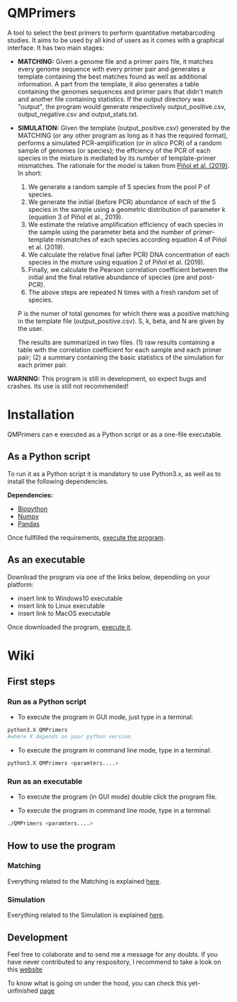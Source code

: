 # QMPrimers
A tool to select the best primers to perform quantitative metabarcoding studies. It aims to be used by all kind of users as it comes with a graphical interface. It has two main stages:
* **MATCHING:** Given a genome file and a primer pairs file, it matches every genome sequence with every primer pair and generates a template containing the best matches found as well as additional information. A part from the template, it also generates a table containing the genomes sequences and primer pairs that didn't match and another file containing statistics. If the output directory was "output", the program would generate respectively output_positive.csv, output_negative.csv and output_stats.txt.

* **SIMULATION:** Given the template (output_positive.csv) generated by the MATCHING (or any other program as long as it has the required format), performs a simulated PCR-amplification (or _in silico_ PCR) of a random sample of genomes (or species); the effciency of the PCR of each species in the mixture is mediated by its number of template-primer mismatches. The rationale for the model is taken from [Piñol et al. (2019)](https://onlinelibrary.wiley.com/doi/abs/10.1111/mec.14776). In short:
    1. We generate a random sample of S species from the pool P of species.
    2. We generate the initial (before PCR) abundance of each of the S species in the sample using a geometric distribution of parameter k (equation 3 of Piñol et al., 2019). 
    3. We estimate the relative amplification efficiency of each species in the sample using the parameter beta and the number of primer-template mismatches of each species according equation 4 of Piñol et al. (2019).
    4. We calculate the relative final (after PCR) DNA concentration of each species in the mixture using equation 2 of Piñol et al. (2019).
    5. Finally, we calculate the Pearson correlation coefficient between the initial and the final relative abundance of species (pre and post-PCR). 
    6. The above steps are repeated N times with a fresh random set of species.

    P is the numer of total genomes for which there was a positive matching in the template file (output_positive.csv).
S, k, beta, and N are given by the user.

    The results are summarized in two files. (1) raw results containing a table with the correlation coefficient for each sample and each primer pair; (2) a summary containing the basic statistics of the simulation for each primer pair.

**WARNING:** This program is still in development, so expect bugs and crashes. Its use is still not recommended!

# Installation
QMPrimers can e executed as a Python script or as a one-file executable.

## As a Python script
To run it as a Python script it is mandatory to use Python3.x, as well as to install the following dependencies.

**Dependencies:**
- [Biopython](https://biopython.org)
- [Numpy](http://www.numpy.org)
- [Pandas](https://pandas.pydata.org)

Once fullfilled the requirements, [execute the program](#run-as-a-python-script).

## As an executable
Download the program via one of the links below, dependiing on your platform:
- insert link to Windows10 executable
- insert link to Linux executable
- insert link to MacOS executable

Once downloaded the program, [execute it](#run-as-an-executable).

# Wiki
## First steps

### Run as a Python script
- To execute the program in GUI mode, just type in a terminal:
```bash
python3.X QMPrimers
#where X depends on your python version
```

- To execute the program in command line mode, type in a terminal:
```bash
python3.X QMPrimers <paramters....>
```
### Run as an executable
- To execute the program (in GUI mode) double click the program file.

- To execute the program in command line mode, type in a terminal:
```bash
./QMPrimers <paramters....>
```
## How to use the program
### Matching
Everything related to the Matching is explained [here](https://github.com/dsoldevila/QMPrimers/wiki/Matching).

### Simulation
Everything related to the Simulation is explained [here](https://github.com/dsoldevila/QMPrimers/wiki/Simulation).

## Development
Feel free to colaborate and to send me a message for any doubts. If you have never contributed to any respository, I recommend to take a look on this [website](https://www.firsttimersonly.com/)

To know what is going on under the hood, you can check this yet-unfinished [page](https://github.com/dsoldevila/QMPrimers/wiki/Implementation)



